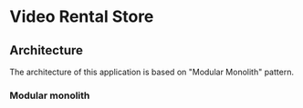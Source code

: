 # Video Rental Store



## Architecture

The architecture of this application is based on "Modular Monolith" pattern.

### Modular monolith
